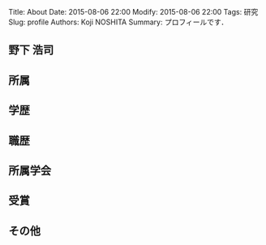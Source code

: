 Title: About
Date: 2015-08-06 22:00
Modify: 2015-08-06 22:00
Tags: 研究
Slug: profile
Authors: Koji NOSHITA
Summary: プロフィールです．

## 野下 浩司

## 所属


## 学歴

## 職歴

## 所属学会

## 受賞

## その他